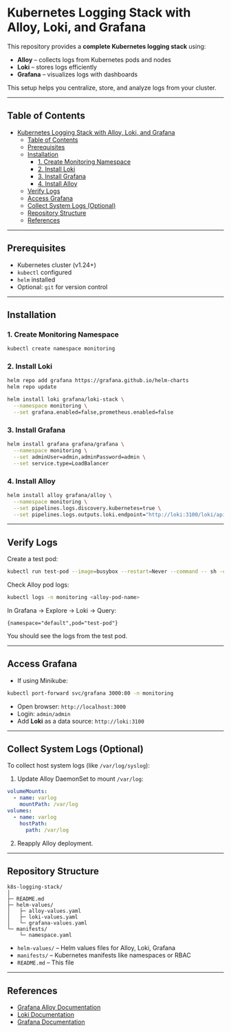 # Kubernetes Logging Stack with Alloy, Loki, and Grafana

This repository provides a **complete Kubernetes logging stack** using:

- **Alloy** – collects logs from Kubernetes pods and nodes
- **Loki** – stores logs efficiently
- **Grafana** – visualizes logs with dashboards

This setup helps you centralize, store, and analyze logs from your cluster.

---

## Table of Contents

- [Kubernetes Logging Stack with Alloy, Loki, and Grafana](#kubernetes-logging-stack-with-alloy-loki-and-grafana)
  - [Table of Contents](#table-of-contents)
  - [Prerequisites](#prerequisites)
  - [Installation](#installation)
    - [1. Create Monitoring Namespace](#1-create-monitoring-namespace)
    - [2. Install Loki](#2-install-loki)
    - [3. Install Grafana](#3-install-grafana)
    - [4. Install Alloy](#4-install-alloy)
  - [Verify Logs](#verify-logs)
  - [Access Grafana](#access-grafana)
  - [Collect System Logs (Optional)](#collect-system-logs-optional)
  - [Repository Structure](#repository-structure)
  - [References](#references)

---

## Prerequisites

- Kubernetes cluster (v1.24+)
- `kubectl` configured
- `helm` installed
- Optional: `git` for version control

---

## Installation

### 1. Create Monitoring Namespace

```bash
kubectl create namespace monitoring
````

### 2. Install Loki

```bash
helm repo add grafana https://grafana.github.io/helm-charts
helm repo update

helm install loki grafana/loki-stack \
  --namespace monitoring \
  --set grafana.enabled=false,prometheus.enabled=false
```

### 3. Install Grafana

```bash
helm install grafana grafana/grafana \
  --namespace monitoring \
  --set adminUser=admin,adminPassword=admin \
  --set service.type=LoadBalancer
```

### 4. Install Alloy

```bash
helm install alloy grafana/alloy \
  --namespace monitoring \
  --set pipelines.logs.discovery.kubernetes=true \
  --set pipelines.logs.outputs.loki.endpoint="http://loki:3100/loki/api/v1/push"
```

---

## Verify Logs

Create a test pod:

```bash
kubectl run test-pod --image=busybox --restart=Never --command -- sh -c "while true; do echo Hello Kubernetes; sleep 5; done"
```

Check Alloy pod logs:

```bash
kubectl logs -n monitoring <alloy-pod-name>
```

In Grafana → Explore → Loki → Query:

```logql
{namespace="default",pod="test-pod"}
```

You should see the logs from the test pod.

---

## Access Grafana

* If using Minikube:

```bash
kubectl port-forward svc/grafana 3000:80 -n monitoring
```

* Open browser: `http://localhost:3000`
* Login: `admin/admin`
* Add **Loki** as a data source: `http://loki:3100`

---

## Collect System Logs (Optional)

To collect host system logs (like `/var/log/syslog`):

1. Update Alloy DaemonSet to mount `/var/log`:

```yaml
volumeMounts:
  - name: varlog
    mountPath: /var/log
volumes:
  - name: varlog
    hostPath:
      path: /var/log
```

2. Reapply Alloy deployment.

---

## Repository Structure

```
k8s-logging-stack/
│
├─ README.md
├─ helm-values/
│   ├─ alloy-values.yaml
│   ├─ loki-values.yaml
│   └─ grafana-values.yaml
└─ manifests/
    └─ namespace.yaml
```

* `helm-values/` – Helm values files for Alloy, Loki, Grafana
* `manifests/` – Kubernetes manifests like namespaces or RBAC
* `README.md` – This file

---

## References

* [Grafana Alloy Documentation](https://grafana.com/docs/alloy/latest/)
* [Loki Documentation](https://grafana.com/docs/loki/latest/)
* [Grafana Documentation](https://grafana.com/docs/grafana/latest/)
